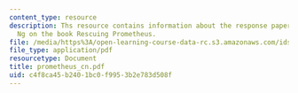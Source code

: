 ```yaml
---
content_type: resource
description: Ths resource contains information about the response paper by Christine
  Ng on the book Rescuing Prometheus.
file: /media/https%3A/open-learning-course-data-rc.s3.amazonaws.com/ids-900-integrating-doctoral-seminar-on-emerging-technologies-fall-2005/c4f8ca45b2401bc0f9953b2e783d508f_prometheus_cn.pdf
file_type: application/pdf
resourcetype: Document
title: prometheus_cn.pdf
uid: c4f8ca45-b240-1bc0-f995-3b2e783d508f
---
```


